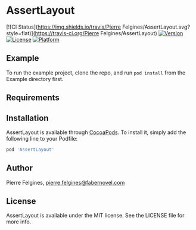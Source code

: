 # AssertLayout

[![CI Status](https://img.shields.io/travis/Pierre Felgines/AssertLayout.svg?style=flat)](https://travis-ci.org/Pierre Felgines/AssertLayout)
[![Version](https://img.shields.io/cocoapods/v/AssertLayout.svg?style=flat)](https://cocoapods.org/pods/AssertLayout)
[![License](https://img.shields.io/cocoapods/l/AssertLayout.svg?style=flat)](https://cocoapods.org/pods/AssertLayout)
[![Platform](https://img.shields.io/cocoapods/p/AssertLayout.svg?style=flat)](https://cocoapods.org/pods/AssertLayout)

## Example

To run the example project, clone the repo, and run `pod install` from the Example directory first.

## Requirements

## Installation

AssertLayout is available through [CocoaPods](https://cocoapods.org). To install
it, simply add the following line to your Podfile:

```ruby
pod 'AssertLayout'
```

## Author

Pierre Felgines, pierre.felgines@fabernovel.com

## License

AssertLayout is available under the MIT license. See the LICENSE file for more info.
